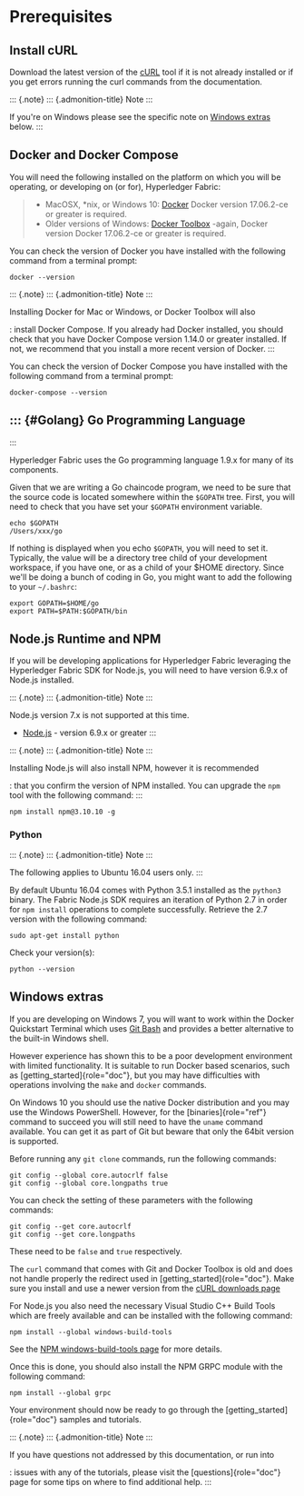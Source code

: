 Prerequisites
=============

Install cURL
------------

Download the latest version of the
[cURL](https://curl.haxx.se/download.html) tool if it is not already
installed or if you get errors running the curl commands from the
documentation.

::: {.note}
::: {.admonition-title}
Note
:::

If you\'re on Windows please see the specific note on [Windows
extras](#windows-extras) below.
:::

Docker and Docker Compose
-------------------------

You will need the following installed on the platform on which you will
be operating, or developing on (or for), Hyperledger Fabric:

> -   MacOSX, \*nix, or Windows 10:
>     [Docker](https://www.docker.com/products/overview) Docker version
>     17.06.2-ce or greater is required.
> -   Older versions of Windows: [Docker
>     Toolbox](https://docs.docker.com/toolbox/toolbox_install_windows/)
>     -again, Docker version Docker 17.06.2-ce or greater is required.

You can check the version of Docker you have installed with the
following command from a terminal prompt:

``` {.sourceCode .bash}
docker --version
```

::: {.note}
::: {.admonition-title}
Note
:::

Installing Docker for Mac or Windows, or Docker Toolbox will also

:   install Docker Compose. If you already had Docker installed, you
    should check that you have Docker Compose version 1.14.0 or greater
    installed. If not, we recommend that you install a more recent
    version of Docker.
:::

You can check the version of Docker Compose you have installed with the
following command from a terminal prompt:

``` {.sourceCode .bash}
docker-compose --version
```

::: {#Golang}
Go Programming Language
-----------------------
:::

Hyperledger Fabric uses the Go programming language 1.9.x for many of
its components.

Given that we are writing a Go chaincode program, we need to be sure
that the source code is located somewhere within the `$GOPATH` tree.
First, you will need to check that you have set your `$GOPATH`
environment variable.

``` {.sourceCode .bash}
echo $GOPATH
/Users/xxx/go
```

If nothing is displayed when you echo `$GOPATH`, you will need to set
it. Typically, the value will be a directory tree child of your
development workspace, if you have one, or as a child of your \$HOME
directory. Since we\'ll be doing a bunch of coding in Go, you might want
to add the following to your `~/.bashrc`:

``` {.sourceCode .bash}
export GOPATH=$HOME/go
export PATH=$PATH:$GOPATH/bin
```

Node.js Runtime and NPM
-----------------------

If you will be developing applications for Hyperledger Fabric leveraging
the Hyperledger Fabric SDK for Node.js, you will need to have version
6.9.x of Node.js installed.

::: {.note}
::: {.admonition-title}
Note
:::

Node.js version 7.x is not supported at this time.

-   [Node.js](https://nodejs.org/en/download/) - version 6.9.x or
    greater
:::

::: {.note}
::: {.admonition-title}
Note
:::

Installing Node.js will also install NPM, however it is recommended

:   that you confirm the version of NPM installed. You can upgrade the
    `npm` tool with the following command:
:::

``` {.sourceCode .bash}
npm install npm@3.10.10 -g
```

### Python

::: {.note}
::: {.admonition-title}
Note
:::

The following applies to Ubuntu 16.04 users only.
:::

By default Ubuntu 16.04 comes with Python 3.5.1 installed as the
`python3` binary. The Fabric Node.js SDK requires an iteration of Python
2.7 in order for `npm install` operations to complete successfully.
Retrieve the 2.7 version with the following command:

``` {.sourceCode .bash}
sudo apt-get install python
```

Check your version(s):

``` {.sourceCode .bash}
python --version
```

Windows extras
--------------

If you are developing on Windows 7, you will want to work within the
Docker Quickstart Terminal which uses [Git
Bash](https://git-scm.com/downloads) and provides a better alternative
to the built-in Windows shell.

However experience has shown this to be a poor development environment
with limited functionality. It is suitable to run Docker based
scenarios, such as [getting\_started]{role="doc"}, but you may have
difficulties with operations involving the `make` and `docker` commands.

On Windows 10 you should use the native Docker distribution and you may
use the Windows PowerShell. However, for the [binaries]{role="ref"}
command to succeed you will still need to have the `uname` command
available. You can get it as part of Git but beware that only the 64bit
version is supported.

Before running any `git clone` commands, run the following commands:

    git config --global core.autocrlf false
    git config --global core.longpaths true

You can check the setting of these parameters with the following
commands:

    git config --get core.autocrlf
    git config --get core.longpaths

These need to be `false` and `true` respectively.

The `curl` command that comes with Git and Docker Toolbox is old and
does not handle properly the redirect used in
[getting\_started]{role="doc"}. Make sure you install and use a newer
version from the [cURL downloads
page](https://curl.haxx.se/download.html)

For Node.js you also need the necessary Visual Studio C++ Build Tools
which are freely available and can be installed with the following
command:

``` {.sourceCode .bash}
npm install --global windows-build-tools
```

See the [NPM windows-build-tools
page](https://www.npmjs.com/package/windows-build-tools) for more
details.

Once this is done, you should also install the NPM GRPC module with the
following command:

``` {.sourceCode .bash}
npm install --global grpc
```

Your environment should now be ready to go through the
[getting\_started]{role="doc"} samples and tutorials.

::: {.note}
::: {.admonition-title}
Note
:::

If you have questions not addressed by this documentation, or run into

:   issues with any of the tutorials, please visit the
    [questions]{role="doc"} page for some tips on where to find
    additional help.
:::
